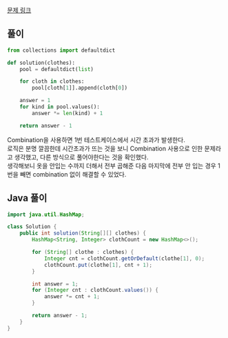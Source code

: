 [문제 링크](https://programmers.co.kr/learn/courses/30/lessons/42578)


## 풀이
```python
from collections import defaultdict

def solution(clothes):
    pool = defaultdict(list)

    for cloth in clothes:
        pool[cloth[1]].append(cloth[0])

    answer = 1
    for kind in pool.values():
        answer *= len(kind) + 1

    return answer - 1
```
Combination을 사용하면 1번 테스트케이스에서 시간 초과가 발생한다.  
로직은 분명 깔끔한데 시간초과가 뜨는 것을 보니 Combination 사용으로 인한 문제라고 생각했고, 다른 방식으로 풀어야한다는 것을 확인했다.  
생각해보니 옷을 안입는 수까지 더해서 전부 곱해준 다음 마지막에 전부 안 입는 경우 1번을 빼면 combination 없이 해결할 수 있었다.




## Java 풀이
```java
import java.util.HashMap;

class Solution {
    public int solution(String[][] clothes) {
        HashMap<String, Integer> clothCount = new HashMap<>();

        for (String[] clothe : clothes) {
            Integer cnt = clothCount.getOrDefault(clothe[1], 0);
            clothCount.put(clothe[1], cnt + 1);
        }

        int answer = 1;
        for (Integer cnt : clothCount.values()) {
            answer *= cnt + 1;
        }

        return answer - 1;
    }
}
```

